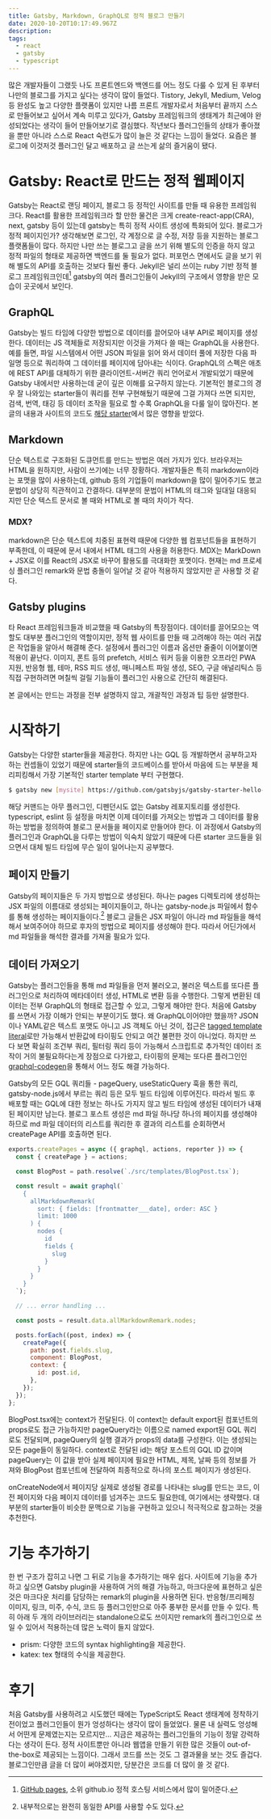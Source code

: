 ```yaml
---
title: Gatsby, Markdown, GraphQL로 정적 블로그 만들기
date: 2020-10-20T10:17:49.967Z
description:
tags:
  - react
  - gatsby
  - typescript
---
```


많은 개발자들이 그랬듯 나도 프론트엔드와 백엔드를 어느 정도 다룰 수 있게 된 후부터 나만의 블로그를 가지고 싶다는 생각이 많이 들었다. Tistory, Jekyll, Medium, Velog 등 완성도 높고 다양한 플랫폼이 있지만 나름 프론트 개발자로서 처음부터 끝까지 스스로 만들어보고 싶어서 계속 미루고 있다가, Gatsby 프레임워크의 생태계가 최근에야 완성되었다는 생각이 들어 만들어보기로 결심했다. 작년보다 플러그인들의 상태가 좋아졌을 뿐만 아니라 스스로 React 숙련도가 많이 늘은 것 같다는 느낌이 들었다. 요즘은 블로그에 이것저것 플러그인 달고 배포하고 글 쓰는게 삶의 즐거움이 됐다.

# Gatsby: React로 만드는 정적 웹페이지

Gatsby는 React로 랜딩 페이지, 블로그 등 정적인 사이트를 만들 때 유용한 프레임워크다. React를 활용한 프레임워크라 할 만한 물건은 크게 create-react-app(CRA), next, gatsby 등이 있는데 gatsby는 특히 정적 사이트 생성에 특화되어 있다. 블로그가 정적 페이지인가? 생각해보면 로그인, 각 계정으로 글 수정, 저장 등을 지원하는 블로그 플랫폼들이 많다. 하지만 나만 쓰는 블로그고 글을 쓰기 위해 별도의 인증을 하지 않고 정적 파일의 형태로 제공하면 백엔드를 둘 필요가 없다. 퍼포먼스 면에서도 글을 보기 위해 별도의 API를 호출하는 것보다 훨씬 좋다. Jekyll은 널리 쓰이는 ruby 기반 정적 블로그 프레임워크인데[^1] gatsby의 여러 플러그인들이 Jekyll의 구조에서 영향을 받은 모습이 곳곳에서 보인다.

## GraphQL

Gatsby는 빌드 타임에 다양한 방법으로 데이터를 끌어모아 내부 API로 페이지를 생성한다. 데이터는 JS 객체들로 저장되지만 이것을 가져다 쓸 때는 GraphQL을 사용한다. 예를 들면, 파일 시스템에서 어떤 JSON 파일을 읽어 와서 데이터 풀에 저장한 다음 파일명 등으로 쿼리하여 그 데이터를 페이지에 담아내는 식이다. GraphQL의 스펙은 애초에 REST API를 대체하기 위한 클라이언트-서버간 쿼리 언어로서 개발되었기 때문에 Gatsby 내에서만 사용하는데 굳이 깊은 이해를 요구하지 않는다. 기본적인 블로그의 경우 잘 나와있는 starter들이 쿼리를 전부 구현해뒀기 때문에 그걸 가져다 쓰면 되지만, 검색, 번역, 태깅 등 데이터 조작을 필요로 할 수록 GraphQL을 다룰 일이 많아진다. 본 글의 내용과 사이트의 코드도 [해당 starter](https://www.gatsbyjs.com/starters/gatsbyjs/gatsby-starter-blog/)에서 많은 영향을 받았다.

## Markdown

단순 텍스트로 구조화된 도큐먼트를 만드는 방법은 여러 가지가 있다. 브라우저는 HTML을 원하지만, 사람이 쓰기에는 너무 장황하다. 개발자들은 특히 markdown이라는 포맷을 많이 사용하는데, github 등의 기업들이 markdown을 많이 밀어주기도 했고 문법이 상당히 직관적이고 간결하다. 대부분의 문법이 HTML의 태그와 일대일 대응되지만 단순 텍스트 문서로 볼 때와 HTML로 볼 때의 차이가 작다.

### MDX?

markdown은 단순 텍스트에 치중된 표현력 때문에 다양한 웹 컴포넌트들을 표현하기 부족한데, 이 때문에 문서 내에서 HTML 태그의 사용을 허용한다. MDX는 MarkDown + JSX로 이를 React의 JSX로 바꾸어 활용도를 극대화한 포맷이다. 현재는 md 프로세싱 플러그인 remark와 문법 충돌이 일어날 것 같아 적용하지 않았지만 곧 사용할 것 같다.

## Gatsby plugins

타 React 프레임워크들과 비교했을 때 Gatsby의 특장점이다. 데이터를 끌어모으는 역할도 대부분 플러그인의 역할이지만, 정적 웹 사이트를 만들 때 고려해야 하는 여러 귀찮은 작업들을 알아서 해결해 준다. 설정에서 플러그인 이름과 옵션만 줄줄이 이어붙이면 적용이 끝난다. 이미지, 폰트 등의 prefetch, 서비스 워커 등을 이용한 오프라인 PWA 지원, 반응형 웹, 테마, RSS 피드 생성, 매니페스트 파일 생성, SEO, 구글 애널리틱스 등 직접 구현하려면 며칠씩 걸릴 기능들이 플러그인 사용으로 간단히 해결된다.

본 글에서는 만드는 과정을 전부 설명하지 않고, 개괄적인 과정과 팁 등만 설명한다.

# 시작하기

Gatsby는 다양한 starter들을 제공한다. 하지만 나는 GQL 등 개발하면서 공부하고자 하는 컨셉들이 있었기 때문에 starter들의 코드베이스를 받아서 마음에 드는 부분을 체리피킹해서 가장 기본적인 starter template 부터 구현했다.

```bash
$ gatsby new [mysite] https://github.com/gatsbyjs/gatsby-starter-hello-world
```

해당 커맨드는 아무 플러그인, 디펜던시도 없는 Gatsby 레포지토리를 생성한다. typescript, eslint 등 설정을 마치면 이제 데이터를 가져오는 방법과 그 데이터를 활용하는 방법을 정의하여 블로그 문서들을 페이지로 만들어야 한다. 이 과정에서 Gatsby의 플러그인과 GraphQL을 다루는 방법이 익숙치 않았기 때문에 다른 starter 코드들을 읽으면서 대체 빌드 타임에 무슨 일이 일어나는지 공부했다.

## 페이지 만들기

Gatsby의 페이지들은 두 가지 방법으로 생성된다. 하나는 pages 디렉토리에 생성하는 JSX 파일의 이름대로 생성되는 페이지들이고, 하나는 gatsby-node.js 파일에서 함수를 통해 생성하는 페이지들이다.[^2] 블로그 글들은 JSX 파일이 아니라 md 파일들을 해석해서 보여주어야 하므로 후자의 방법으로 페이지를 생성해야 한다. 따라서 어딘가에서 md 파일들을 해석한 결과를 가져올 필요가 있다.

## 데이터 가져오기

Gatsby는 플러그인들을 통해 md 파일들을 먼저 불러오고, 불러온 텍스트를 또다른 플러그인으로 처리하여 메타데이터 생성, HTML로 변환 등을 수행한다. 그렇게 변환된 데이터는 전부 GraphQL의 형태로 접근할 수 있고, 그렇게 해야만 한다. 처음에 Gatsby를 쓰면서 가장 이해가 안되는 부분이기도 했다. 왜 GraphQL이어야만 했을까? JSON이나 YAML같은 텍스트 포맷도 아니고 JS 객체도 아닌 것이, 접근은 [tagged template literal](https://developer.mozilla.org/ko/docs/Web/JavaScript/Reference/Template_literals)로만 가능해서 반환값에 타이핑도 안되고 여간 불편한 것이 아니었다. 하지만 쓰다 보면 확실히 조건부 쿼리, 필터링 쿼리 등이 가능해서 스크립트로 추가적인 데이터 조작이 거의 불필요하다는게 장점으로 다가왔고, 타이핑의 문제는 또다른 플러그인인 [graphql-codegen](https://www.gatsbyjs.com/plugins/gatsby-plugin-graphql-codegen)을 통해서 어느 정도 해결 가능하다.

Gatsby의 모든 GQL 쿼리들 - pageQuery, useStaticQuery 훅을 통한 쿼리, gatsby-node.js에서 부르는 쿼리 등은 모두 빌드 타임에 이루어진다. 따라서 빌드 후 배포할 때는 GQL에 대한 정보는 하나도 가지지 않고 빌드 타임에 생성된 데이터가 내재된 페이지만 남는다. 블로그 포스트 생성은 md 파일 하나당 하나의 페이지를 생성해야 하므로 md 파일 데이터의 리스트를 쿼리한 후 결과의 리스트를 순회하면서 createPage API를 호출하면 된다.

```javascript
exports.createPages = async ({ graphql, actions, reporter }) => {
  const { createPage } = actions;

  const BlogPost = path.resolve(`./src/templates/BlogPost.tsx`);

  const result = await graphql(`
    {
      allMarkdownRemark(
        sort: { fields: [frontmatter___date], order: ASC }
        limit: 1000
      ) {
        nodes {
          id
          fields {
            slug
          }
        }
      }
    }
  `);

  // ... error handling ...

  const posts = result.data.allMarkdownRemark.nodes;

  posts.forEach((post, index) => {
    createPage({
      path: post.fields.slug,
      component: BlogPost,
      context: {
        id: post.id,
      },
    });
  });
};
```

BlogPost.tsx에는 context가 전달된다. 이 context는 default export된 컴포넌트의 props로도 접근 가능하지만 pageQuery라는 이름으로 named export된 GQL 쿼리로도 전달되며, pageQuery의 실행 결과가 props의 data를 구성한다. 이는 생성되는 모든 page들이 동일하다. context로 전달된 id는 해당 포스트의 GQL ID 값이며 pageQuery는 이 값을 받아 실제 페이지에 필요한 HTML, 제목, 날짜 등의 정보를 가져와 BlogPost 컴포넌트에 전달하여 최종적으로 하나의 포스트 페이지가 생성된다.

onCreateNode에서 페이지당 실제로 생성될 경로를 나타내는 slug를 만드는 코드, 이전 페이지와 다음 페이지 데이터를 넘겨주는 코드도 필요한데, 여기에서는 생략했다. 대부분의 starter들이 비슷한 문맥으로 기능을 구현하고 있으니 적극적으로 참고하는 것을 추천한다.

# 기능 추가하기

한 번 구조가 잡히고 나면 그 뒤로 기능을 추가하기는 매우 쉽다. 사이트에 기능을 추가하고 싶으면 Gatsby plugin을 사용하여 거의 해결 가능하고, 마크다운에 표현하고 싶은 것은 마크다운 처리를 담당하는 remark의 plugin을 사용하면 된다. 반응형/프리페칭 이미지, 링크, 미주, 수식, 코드 등 플러그인만으로 아주 풍부한 문서를 만들 수 있다. 특히 아래 두 개의 라이브러리는 standalone으로도 쓰이지만 remark의 플러그인으로 쓰일 수 있어서 적용하는데 많은 노력이 들지 않았다.

- prism: 다양한 코드의 syntax highlighting을 제공한다.
- katex: tex 형태의 수식을 제공한다.

# 후기

처음 Gatsby를 사용하려고 시도했던 때에는 TypeScript도 React 생태계에 정착하기 전이었고 플러그인들이 뭔가 엉성하다는 생각이 많이 들었었다. 물론 내 실력도 엉성해서 어떤게 문제였는지는 모르지만... 지금은 제공하는 플러그인들의 기능이 정말 강력하다는 생각이 든다. 정적 사이트뿐만 아니라 웹앱을 만들기 위한 많은 것들이 out-of-the-box로 제공되는 느낌이다. 그래서 코드를 쓰는 것도 그 결과물을 보는 것도 즐겁다. 블로그인만큼 글을 더 많이 써야겠지만, 당분간은 코드를 더 많이 쓸 것 같다.

[^1]: [GitHub pages](https://pages.github.com), 소위 github.io 정적 호스팅 서비스에서 많이 밀어준다.
[^2]: 내부적으로는 완전히 동일한 API를 사용할 수도 있다.
